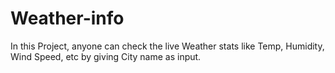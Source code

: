 # Weather-info

In this Project, anyone can check the live Weather stats like Temp, Humidity, Wind Speed, etc by giving City name as input.
